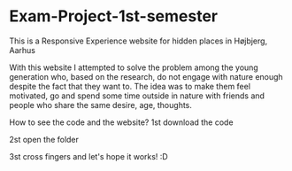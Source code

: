 # Exam-Project-1st-semester

This is a Responsive Experience website for hidden places in Højbjerg, Aarhus

With this website I attempted to solve the problem among the young generation who, based on the research, do not engage with nature enough despite the fact that they want to. The idea was to make them feel motivated, go and spend some time outside in nature with friends and people who share the same desire, age, thoughts. 

How to see the code and the website? 
1st download the code

2st open the folder

3st cross fingers and let's hope it works! :D
